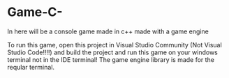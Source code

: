 # Game-C-
In here will be a console game made in c++ made with a game engine

To run this game, open this project in Visual Studio Community (Not Visual Studio Code!!!!) and build the project and run this game on your windows terminal not in the IDE terminal! 
The game engine library is made for the reqular terminal.

